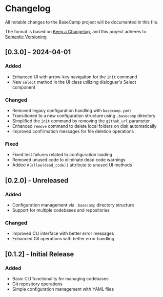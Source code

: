 # Changelog

All notable changes to the BaseCamp project will be documented in this file.

The format is based on [Keep a Changelog](https://keepachangelog.com/en/1.0.0/),
and this project adheres to [Semantic Versioning](https://semver.org/spec/v2.0.0.html).

## [0.3.0] - 2024-04-01

### Added

- Enhanced UI with arrow-key navigation for the `init` command
- New `select` method in the UI class utilizing dialoguer's Select component

### Changed

- Removed legacy configuration handling with `basecamp.yaml`
- Transitioned to a new configuration structure using `.basecamp` directory
- Simplified the `init` command by removing the `github_url` parameter
- Enhanced `remove` command to delete local folders on disk automatically
- Improved confirmation messages for file deletion operations

### Fixed

- Fixed test failures related to configuration loading
- Removed unused code to eliminate dead code warnings
- Added `#[allow(dead_code)]` attribute to unused UI methods

## [0.2.0] - Unreleased

### Added

- Configuration management via `.basecamp` directory structure
- Support for multiple codebases and repositories

### Changed

- Improved CLI interface with better error messages
- Enhanced Git operations with better error handling

## [0.1.2] - Initial Release

### Added

- Basic CLI functionality for managing codebases
- Git repository operations
- Simple configuration management with YAML files
